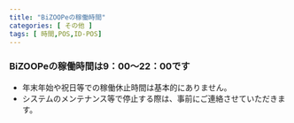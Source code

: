 ```yaml
---
title: "BiZOOPeの稼働時間"
categories: [ その他 ]
tags: [ 時間,POS,ID-POS]
---
```


### BiZOOPeの稼働時間は9：00～22：00です

* 年末年始や祝日等での稼働休止時間は基本的にありません。
* システムのメンテナンス等で停止する際は、事前にご連絡させていただきます。
